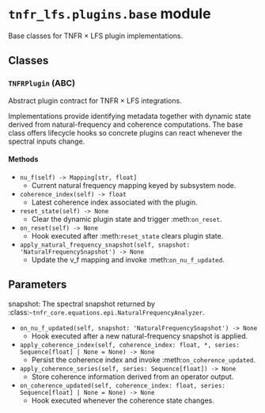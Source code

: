 # `tnfr_lfs.plugins.base` module
Base classes for TNFR × LFS plugin implementations.

## Classes
### `TNFRPlugin` (ABC)
Abstract plugin contract for TNFR × LFS integrations.

Implementations provide identifying metadata together with dynamic state
derived from natural-frequency and coherence computations.  The base class
offers lifecycle hooks so concrete plugins can react whenever the spectral
inputs change.

#### Methods
- `nu_f(self) -> Mapping[str, float]`
  - Current natural frequency mapping keyed by subsystem node.
- `coherence_index(self) -> float`
  - Latest coherence index associated with the plugin.
- `reset_state(self) -> None`
  - Clear the dynamic plugin state and trigger :meth:`on_reset`.
- `on_reset(self) -> None`
  - Hook executed after :meth:`reset_state` clears plugin state.
- `apply_natural_frequency_snapshot(self, snapshot: 'NaturalFrequencySnapshot') -> None`
  - Update the ν_f mapping and invoke :meth:`on_nu_f_updated`.

Parameters
----------
snapshot:
    The spectral snapshot returned by
    :class:`~tnfr_core.equations.epi.NaturalFrequencyAnalyzer`.
- `on_nu_f_updated(self, snapshot: 'NaturalFrequencySnapshot') -> None`
  - Hook executed after a new natural-frequency snapshot is applied.
- `apply_coherence_index(self, coherence_index: float, *, series: Sequence[float] | None = None) -> None`
  - Persist the coherence index and invoke :meth:`on_coherence_updated`.
- `apply_coherence_series(self, series: Sequence[float]) -> None`
  - Store coherence information derived from an operator output.
- `on_coherence_updated(self, coherence_index: float, series: Sequence[float] | None = None) -> None`
  - Hook executed whenever the coherence state changes.


